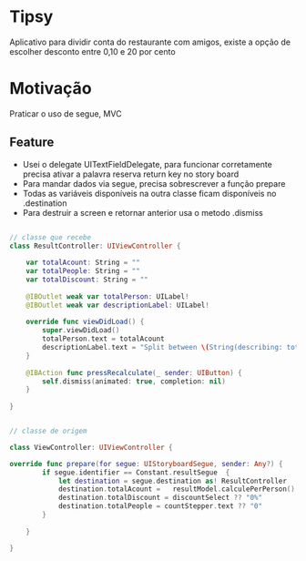 # Tipsy
Aplicativo para dividir conta do restaurante com amigos, existe a opção de escolher desconto entre 0,10 e 20 por cento

# Motivação
Praticar o uso de segue, MVC


## Feature
- Usei o delegate UITextFieldDelegate, para funcionar corretamente precisa ativar a palavra reserva return key no story board
- Para mandar dados via segue, precisa  sobrescrever a  função prepare
- Todas as variáveis disponíveis na outra classe ficam disponíveis no  .destination
- Para destruir  a screen e retornar anterior usa o metodo  .dismiss

```swift

// classe que recebe
class ResultController: UIViewController {
	
	var totalAcount: String = ""
	var totalPeople: String = ""
	var totalDiscount: String = ""
	
	@IBOutlet weak var totalPerson: UILabel!
	@IBOutlet weak var descriptionLabel: UILabel!
	
	override func viewDidLoad() {
		super.viewDidLoad()
		totalPerson.text = totalAcount
		descriptionLabel.text = "Split between \(String(describing: totalPeople)), with \(String(describing: totalDiscount) ) tip."
	}
	
	@IBAction func pressRecalculate(_ sender: UIButton) {
		self.dismiss(animated: true, completion: nil)
	}
	
}


// classe de origem

class ViewController: UIViewController {

override func prepare(for segue: UIStoryboardSegue, sender: Any?) {
		if segue.identifier == Constant.resultSegue  {
			let destination = segue.destination as! ResultController
			destination.totalAcount = 	resultModel.calculePerPerson()
			destination.totalDiscount = discountSelect ?? "0%"
			destination.totalPeople = countStepper.text ?? "0"
		}
		
	}

}

```
